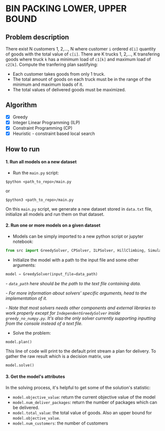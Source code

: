 # BIN PACKING LOWER, UPPER BOUND

## Problem description

There exist N customers 1, 2,..., N where customer `i` ordered `d[i]` quantity of goods with the total value of `c[i]`. There are K trucks 1, 2,..., K transfering goods where truck `k` has a minimum load of `c1[k]` and maximum load of `c2[k]`. Compute the tranfering plan sastifying:

- Each customer takes goods from only 1 truck.
- The total amount of goods on each truck must be in the range of the minimum and maximum loads of it.
- The total values of delivered goods must be maximized.

## Algorithm
- [x] Greedy
- [x] Integer Linear Programming (ILP)
- [x] Constraint Programming (CP)
- [x] Heuristic - constraint based local search

## How to run
#### 1. Run all models on a new dataset
- Run the `main.py` script:
```console
$python <path_to_repo>/main.py
```
or
```console
$python3 <path_to_repo>/main.py
```
On this `main.py` script, we generate a new dataset stored in `data.txt` file, initialize all models and run them on that dataset.
#### 2. Run one or more models on a given dataset
   
- Models can be simply imported to a new python script or jupyter notebook:
```python
from src import GreedySolver, CPSolver, ILPSolver, HillClimbing, SimulatedAnnealing, IndependentGreedySolver
```
- Initialize the model with a path to the input file and some other arguments:
```python
model = GreedySolver(input_file=data_path)
```
_- `data_path` here should be the path to the text file containing data._

_- For more information about solvers' specific arguments, head to the implementation of it._

_- Note that most solvers needs other components and external libraries to work properly except for `IndependentGreedySolver` inside `greedy_no_numpy.py`. It's also the only solver currently supporting inputting from the console instead of a text file._

- Solve the problem:
```python
model.plan()
```
This line of code will print to the default print stream a plan for delivery. To gather the raw result which is a decision matrix, use
```python
model.solve()
```
#### 3. Get the model's attributes
In the solving process, it's helpful to get some of the solution's statistic:
- `model.objective_value`: return the current objective value of the model
- `model.num_deliver_packages`: return the number of packages which can be delivered.
- `model.total_value`: the total value of goods. Also an upper bound for `model.objective_value`.
- `model.num_customers`: the number of customers
